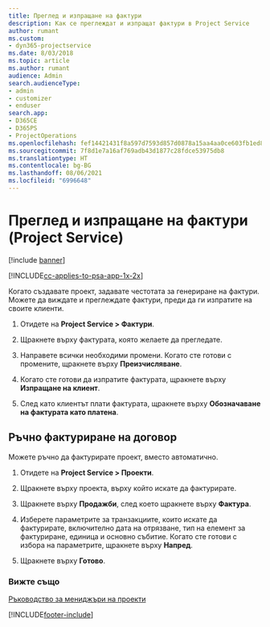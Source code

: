 ```yaml
---
title: Преглед и изпращане на фактури
description: Как се преглеждат и изпращат фактури в Project Service
author: rumant
ms.custom:
- dyn365-projectservice
ms.date: 8/03/2018
ms.topic: article
ms.author: rumant
audience: Admin
search.audienceType:
- admin
- customizer
- enduser
search.app:
- D365CE
- D365PS
- ProjectOperations
ms.openlocfilehash: fef14421431f8a597d7593d857d0878a15aa4aa0ce603fb1ed8614903a8f6104
ms.sourcegitcommit: 7f8d1e7a16af769adb43d1877c28fdce53975db8
ms.translationtype: HT
ms.contentlocale: bg-BG
ms.lasthandoff: 08/06/2021
ms.locfileid: "6996648"
---
```

# <a name="view-and-send-invoices-project-service"></a>Преглед и изпращане на фактури (Project Service)

[!include [banner](../includes/psa-now-project-operations.md)]

[!INCLUDE[cc-applies-to-psa-app-1x-2x](../includes/cc-applies-to-psa-app-1x-2x.md)]

Когато създавате проект, задавате честотата за генериране на фактури. Можете да виждате и преглеждате фактури, преди да ги изпратите на своите клиенти.  
  
1.  Отидете на **Project Service > Фактури**.  
  
2.  Щракнете върху фактурата, която желаете да прегледате.  
  
3.  Направете всички необходими промени. Когато сте готови с промените, щракнете върху **Преизчисляване**.  
  
4.  Когато сте готови да изпратите фактурата, щракнете върху **Изпращане на клиент**.  
  
5.  След като клиентът плати фактурата, щракнете върху **Обозначаване на фактурата като платена**.  
  
## <a name="manually-invoice-a-contract"></a>Ръчно фактуриране на договор  
 Можете ръчно да фактурирате проект, вместо автоматично.  
  
1.  Отидете на **Project Service > Проекти**.  
  
2.  Щракнете върху проекта, върху който искате да фактурирате.  
  
3.  Щракнете върху **Продажби**, след което щракнете върху **Фактура**.  
  
4.  Изберете параметрите за транзакциите, които искате да фактурирате, включително дата на отрязване, тип на елемент за фактуриране, единица и основно събитие. Когато сте готови с избора на параметрите, щракнете върху **Напред**.  
  
5.  Щракнете върху **Готово**.  
  
### <a name="see-also"></a>Вижте също  
 [Ръководство за мениджъри на проекти](../psa/project-manager-guide.md)


[!INCLUDE[footer-include](../includes/footer-banner.md)]